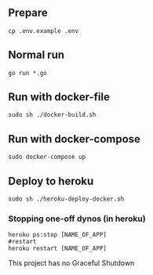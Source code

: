 ## Prepare
```shell
cp .env.example .env 
```

## Normal run
```shell
go run *.go 
```
## Run with docker-file
```shell
sudo sh ./docker-build.sh  
```
## Run with docker-compose
```shell
sudo docker-compose up
```

## Deploy to heroku
```shell
sudo sh ./heroku-deploy-docker.sh  
```
### Stopping one-off dynos (in heroku)
```shell
heroku ps:stop [NAME_OF_APP]
#restart
heroku restart [NAME_OF_APP]
```
This project has no Graceful Shutdown